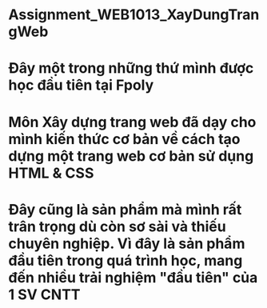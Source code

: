 # Assignment_WEB1013_XayDungTrangWeb
# Đây một trong những thứ mình được học đầu tiên tại Fpoly
# Môn Xây dựng trang web đã dạy cho mình kiến thức cơ bản về cách tạo dựng một trang web cơ bản sử dụng HTML & CSS
# Đây cũng là sản phẩm mà mình rất trân trọng dù còn sơ sài và thiếu chuyên nghiệp. Vì đây là sản phẩm đầu tiên trong quá trình học, mang đến nhiều trải nghiệm "đầu tiên" của 1 SV CNTT 
